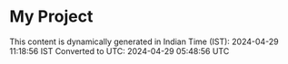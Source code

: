 # My Project

This content is dynamically generated in Indian Time (IST): 2024-04-29 11:18:56 IST
Converted to UTC: 2024-04-29 05:48:56 UTC
